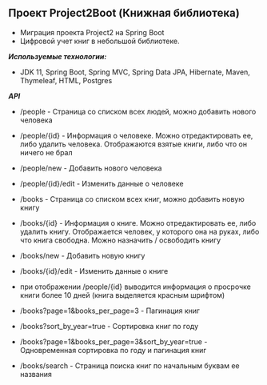 ## Проект Project2Boot (Книжная библиотека)

- Миграция проекта Project2 на Spring Boot
- Цифровой учет книг в небольшой библиотеке.

***Используемые технологии:***
- JDK 11, Spring Boot, Spring MVC, Spring Data JPA, Hibernate, Maven, Thymeleaf, HTML, Postgres

***API***

- /people - Страница со списком всех людей, можно добавить нового человека
- /people/{id} - Информация о человеке. Можно отредактировать ее, либо удалить человека. Отображаются взятые книги, либо что он ничего не брал
- /people/new - Добавить нового человека
- /people/{id}/edit - Изменить данные о человеке
- /books - Страница со списком всех книг, можно добавить новую книгу
- /books/{id} - Информация о книге. Можно отредактировать ее, либо удалить книгу. Отображается человек, у которого она на руках, либо что книга свободна. Можно назначить / освободить книгу
- /books/new - Добавить новую книгу
- /books/{id}/edit - Изменить данные о книге


- при отображении /people/{id} выводится информация о просрочке книги более 10 дней (книга выделяется красным шрифтом)
- /books?page=1&books_per_page=3 - Пагинация книг
- /books?sort_by_year=true - Сортировка книг по году
- /books?page=1&books_per_page=3&sort_by_year=true - Одновременная сортировка по году и пагинация книг
- /books/search - Страница поиска книг по начальным буквам ее названия
